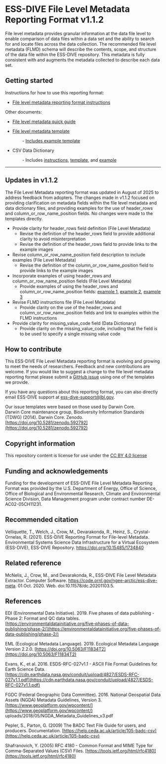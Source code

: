 # ESS-DIVE File Level Metadata Reporting Format v1.1.2

File level metadata provides granular information at the data file level to enable comparison of data files within a data set and the ability to search for and locate files across the data collection. The recommended file level metadata \(FLMD\) schema will describe the contents, scope, and structure of the data file within the ESS-DIVE repository. This metadata is fully consistent with and augments the metadata collected to describe each data set.

## Getting started

Instructions for how to use this reporting format:

* [File level metadata reporting format instructions](flmd_instructions.md)

Other documents:

* [File level metadata quick guide](flmd_quick_guide.md)   
* [File level metadata template](flmd_template.csv) 

          - [Includes example template](flmd_template_example.csv)  

* CSV Data Dictionary  

          - Includes [instructions](CSV_dd/README.md), [template](CSV_dd/CSV_dd_template.csv), and [example](CSV_dd/csv_dd_example.md)

---  
## Updates in v1.1.2
The File Level Metadata reporting format was updated in August of 2025 to address feedback from adopters. The changes made in v1.1.2 focused on providing clarification on metadata fields within the file level metadata and data dictionary files, and providing examples for the use of header_rows and column_or_row_name_position fields. No changes were made to the templates directly.

* Provide clarity for header_rows field definition (File Level Metadata)
    * Revise the definition of the header_rows field to provide additional clarity to avoid misinterpretation
    * Revise the definition of the header_rows field to provide links to the example images
* Revise column_or_row_name_position field description to include examples (File Level Metadata)
    * Revise the definition of the column_or_row_name_position field to provide links to the example images
* Incorporate examples of using header_rows and column_or_row_name_position fields (File Level Metadata)
    * Provide examples of using the header_rows and column_or_row_name_position fields: [example 1](flmd_header_rows_example_1.png), [example 2](flmd_header_rows_example_2.png), [example 3](flmd_header_rows_example_3.png)
* Revise FLMD instructions file (File Level Metadata)
    * Provide clarity on the use of the header_rows and column_or_row_name_position fields and link to examples within the FLMD instructions
* Provide clarity for missing_value_code field (Data Dictionary)
    * Provide clarity on the missing_value_code, including that the field is to be used to specify a single missing value code

## How to contribute  
This ESS-DIVE File Level Metadata reporting format is evolving and growing to meet the needs of researchers. Feedback and new contributions are welcome. If you would like to suggest a change to the file level metadata reporting format please submit a [GitHub issue](https://github.com/ess-dive-workspace/essdive-file-level-metadata/issues/new/choose) using one of the templates we provide.

If you have any questions about this reporting format, you can also directly email ESS-DIVE support at ess-dive-support@lbl.gov.  

Our issue templates were based on those used by Darwin Core.  
Darwin Core maintenance group, Biodiversity Information Standards \(TDWG\) \(2014\). Darwin Core. Zenodo. [https://doi.org/10.5281/zenodo.592792](https://doi.org/10.5281/zenodo.592792)

## Copyright information

This repository content is license for use under the [CC BY 4.0 license](https://creativecommons.org/licenses/by/4.0/)

## Funding and acknowledgements

Funding for the development of ESS-DIVE File Level Metadata Reporting Format was provided by the U.S. Department of Energy, Office of Science, Office of Biological and Environmental Research, Climate and Environmental Science Division, Data Management program under contract number DE-AC02-05CH11231.

## Recommended citation

Velliquette, T., Welch, J., Crow, M., Devarakonda, R., Heinz, S., Crystal-Ornelas, R. (2021). ESS-DIVE Reporting Format for File-level Metadata. Environmental Systems Science Data Infrastructure for a Virtual Ecosystem (ESS-DIVE), ESS-DIVE Repository. https://doi.org/10.15485/1734840

## Related reference

McNelis, J., Crow, M., and Devarakonda, R., ESS-DIVE File Level Metadata Extractor. Computer Software. https://code.ornl.gov/ngee-arctic/ess-dive-meta. 01 Oct. 2020. Web. doi:10.11578/dc.20201103.5.

## References

EDI \(Environmental Data Initiative\). 2019. Five phases of data publishing - Phase 2: Format and QC data tables. [https://environmentaldatainitiative.org/five-phases-of-data-publishing/phase-2/](https://environmentaldatainitiative.org/five-phases-of-data-publishing/phase-2/)

EML \(Ecological Metadata Language\). 2019. Ecological Metadata Language Version 2.2.0. [https://doi.org/10.5063/F11834T2](https://doi.org/10.5063/F11834T2)

Evans, K., et al. 2016. ESDS-RFC-027v1.1 - ASCII File Format Guidelines for Earth Science Data. [https://cdn.earthdata.nasa.gov/conduit/upload/4827/ESDS-RFC-027v1.1.pdf](https://cdn.earthdata.nasa.gov/conduit/upload/4827/ESDS-RFC-027v1.1.pdf)

FGDC \(Federal Geographic Data Committee\). 2016. National Geospatial Data Assets \(NGDA\) Metadata Guidelines, Version 3. [https://www.geoplatform.gov/wpcontent/](https://www.geoplatform.gov/wpcontent/) uploads/2018/05/NGDA\_Metadata\_Guidelines\_v3.pdf

Pepler, S., Parton, G. \(2009\) The BADC Text File Guide for users, and producers. Documentation. [https://help.ceda.ac.uk/article/105-badc-csv](https://help.ceda.ac.uk/article/105-badc-csv)

Shafranovich, Y. \(2005\) RFC 4180 - Common Format and MIME Type for Comma-Separated Values \(CSV\) Files. [https://tools.ietf.org/html/rfc4180](https://tools.ietf.org/html/rfc4180)

 
